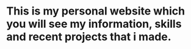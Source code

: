 # This is my personal website which you will see my information, skills and recent projects that i made. 
